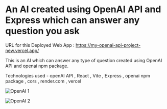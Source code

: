 # An AI created using OpenAI API and Express which can answer any question you ask  

URL for this Deployed Web App : https://my-openai-api-project-new.vercel.app/  

This is an AI which can answer any type of question created using OpenAI API and openai npm package.  

Technologies used - openAI API , React , Vite , Express , openai npm package , cors , render.com , vercel  

![OpenAI 1](https://user-images.githubusercontent.com/100791045/210074391-af2571ca-ab89-4164-8db3-43d7202b91c6.PNG)

![OpenAI 2](https://user-images.githubusercontent.com/100791045/210074395-cecdfb34-5c36-4a2e-8b6c-3d4b206cf352.PNG)
